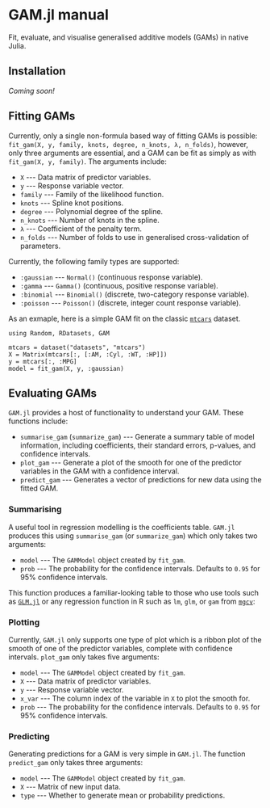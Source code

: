 # GAM.jl manual

Fit, evaluate, and visualise generalised additive models (GAMs) in native Julia.

## Installation

*Coming soon!*

## Fitting GAMs

Currently, only a single non-formula based way of fitting GAMs is possible: `fit_gam(X, y, family, knots, degree, n_knots, λ, n_folds)`, however, only three arguments are essential, and a GAM can be fit as simply as with `fit_gam(X, y, family)`. The arguments include:

* `X` --- Data matrix of predictor variables.
* `y` --- Response variable vector.
* `family` --- Family of the likelihood function.
* `knots` --- Spline knot positions.
* `degree` --- Polynomial degree of the spline.
* `n_knots` --- Number of knots in the spline.
* `λ` --- Coefficient of the penalty term.
* `n_folds` --- Number of folds to use in generalised cross-validation of parameters.

Currently, the following family types are supported:

* `:gaussian` --- `Normal()` (continuous response variable).
* `:gamma` --- `Gamma()` (continuous, positive response variable).
* `:binomial` --- `Binomial()` (discrete, two-category response variable).
* `:poisson` --- `Poisson()` (discrete, integer count response variable).

As an exmaple, here is a simple GAM fit on the classic [`mtcars`](https://www.rdocumentation.org/packages/datasets/versions/3.6.2/topics/mtcars) dataset.

```jldoctest
using Random, RDatasets, GAM

mtcars = dataset("datasets", "mtcars")
X = Matrix(mtcars[:, [:AM, :Cyl, :WT, :HP]])
y = mtcars[:, :MPG]
model = fit_gam(X, y, :gaussian)
```

## Evaluating GAMs

`GAM.jl` provides a host of functionality to understand your GAM. These functions include:

* `summarise_gam` (`summarize_gam`) --- Generate a summary table of model information, including coefficients, their standard errors, p-values, and confidence intervals.
* `plot_gam` --- Generate a plot of the smooth for one of the predictor variables in the GAM with a confidence interval.
* `predict_gam` --- Generates a vector of predictions for new data using the fitted GAM.

### Summarising

A useful tool in regression modelling is the coefficients table. `GAM.jl` produces this using `summarise_gam` (or `summarize_gam`) which only takes two arguments:

* `model` --- The `GAMModel` object created by `fit_gam`.
* `prob` --- The probability for the confidence intervals. Defaults to `0.95` for 95% confidence intervals.

This function produces a familiar-looking table to those who use tools such as [`GLM.jl`](https://github.com/JuliaStats/GLM.jl) or any regression function in R such as `lm`, `glm`, or `gam` from [`mgcv`](https://cran.r-project.org/web/packages/mgcv/mgcv.pdf):



### Plotting

Currently, `GAM.jl` only supports one type of plot which is a ribbon plot of the smooth of one of the predictor variables, complete with confidence intervals. `plot_gam` only takes five arguments:

* `model` --- The `GAMModel` object created by `fit_gam`.
* `X` --- Data matrix of predictor variables.
* `y` --- Response variable vector.
* `x_var` --- The column index of the variable in `X` to plot the smooth for.
* `prob` --- The probability for the confidence intervals. Defaults to `0.95` for 95% confidence intervals.

### Predicting

Generating predictions for a GAM is very simple in `GAM.jl`. The function `predict_gam` only takes three arguments:

* `model` --- The `GAMModel` object created by `fit_gam`.
* `X` --- Matrix of new input data.
* `type` --- Whether to generate mean or probability predictions.